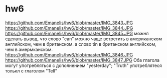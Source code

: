 # hw6

https://github.com/Emanelis/hw6/blob/master/IMG_3843.JPG
https://github.com/Emanelis/hw6/blob/master/IMG_3844.JPG
https://github.com/Emanelis/hw6/blob/master/IMG_3845.JPG можнл сделать вывод, что слово "can" можно чаще встретить в американском английском, чем в британском.  а слово tin в британском английском, чем в амермканском. 
https://github.com/Emanelis/hw6/blob/master/IMG_3846.JPG
https://github.com/Emanelis/hw6/blob/master/IMG_3847.JPG Оба глагола могут употребляться с дополнением "yesterday"; "Truth" употреблятеся толькл с глаголом "Tell"
